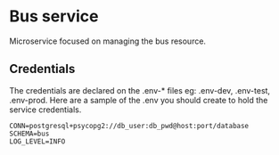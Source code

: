 # Bus service

Microservice focused on managing the bus resource.

## Credentials
The credentials are declared on the .env-* files eg: .env-dev, .env-test, .env-prod. Here are a sample of the .env you should
create to hold the service credentials.

```
CONN=postgresql+psycopg2://db_user:db_pwd@host:port/database
SCHEMA=bus
LOG_LEVEL=INFO
```


